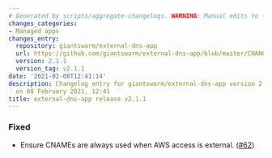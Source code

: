 ```yaml
---
# Generated by scripts/aggregate-changelogs. WARNING: Manual edits to this files will be overwritten.
changes_categories:
- Managed apps
changes_entry:
  repository: giantswarm/external-dns-app
  url: https://github.com/giantswarm/external-dns-app/blob/master/CHANGELOG.md#211---2021-02-08
  version: 2.1.1
  version_tag: v2.1.1
date: '2021-02-08T12:41:14'
description: Changelog entry for giantswarm/external-dns-app version 2.1.1, published
  on 08 February 2021, 12:41
title: external-dns-app release v2.1.1
---
```


### Fixed
- Ensure CNAMEs are always used when AWS access is external. ([#62](https://github.com/giantswarm/external-dns-app/pull/62))
